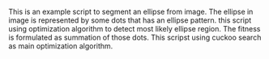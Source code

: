 This is an example script to segment an ellipse from image.
 The ellipse in image is represented by some dots that has an ellipse pattern.
 this script using optimization algorithm to detect most likely ellipse region.
 The fitness is formulated as summation of those dots.
 This scripst using cuckoo search as main optimization algorithm.
